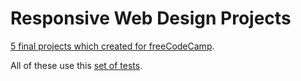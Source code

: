 # Responsive Web Design Projects

[5 final projects which created for freeCodeCamp](https://saltowl.github.io/ResponsiveWebDesignProjects/).

All of these use this [set of tests](https://cdn.freecodecamp.org/testable-projects-fcc/v1/bundle.js).
